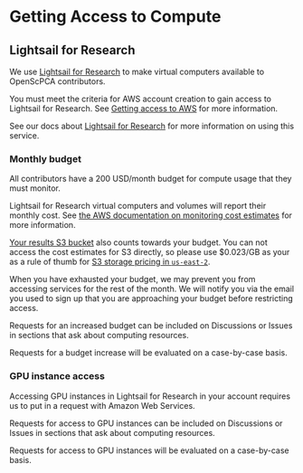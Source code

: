 # Getting Access to Compute

## Lightsail for Research

We use [Lightsail for Research](https://aws.amazon.com/lightsail/research/) to make virtual computers available to OpenScPCA contributors.

You must meet the criteria for AWS account creation to gain access to Lightsail for Research.
See [Getting access to AWS](index.md#getting-access-to-aws) for more information.

See our docs about [Lightsail for Research](../../software-platforms/aws/index.md#lsfr-virtual-computing-with-aws) for more information on using this service.

### Monthly budget

All contributors have a 200 USD/month budget for compute usage that they must monitor.

Lightsail for Research virtual computers and volumes will report their monthly cost.
See [the AWS documentation on monitoring cost estimates](https://docs.aws.amazon.com/lightsail-for-research/latest/ug/monitor-cost-usage-estimates.html) for more information.

[Your results S3 bucket](../../software-platforms/aws/working-with-s3-buckets.md) also counts towards your budget.
You can not access the cost estimates for S3 directly, so please use $0.023/GB as your as a rule of thumb for [S3 storage pricing in `us-east-2`](https://aws.amazon.com/s3/pricing/).

When you have exhausted your budget, we may prevent you from accessing services for the rest of the month.
We will notify you via the email you used to sign up that you are approaching your budget before restricting access.

Requests for an increased budget can be included on Discussions or Issues in sections that ask about computing resources.

Requests for a budget increase will be evaluated on a case-by-case basis.

### GPU instance access

Accessing GPU instances in Lightsail for Research in your account requires us to put in a request with Amazon Web Services.

Requests for access to GPU instances can be included on Discussions or Issues in sections that ask about computing resources.

Requests for access to GPU instances will be evaluated on a case-by-case basis.
